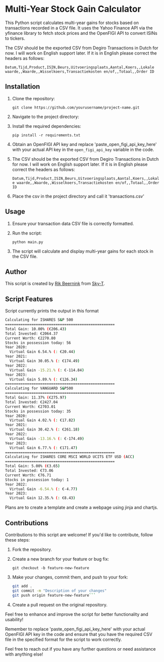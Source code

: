 # Multi-Year Stock Gain Calculator

This Python script calculates multi-year gains for stocks based on transactions recorded in a CSV file. It uses the
Yahoo Finance API via the yfinance library to fetch stock prices and the OpenFIGI API to convert ISINs to tickers.

The CSV should be the exported CSV from Degiro Transactions in Dutch for now. I will work on English support later.
If it is in English please correct the headers as follows:

`Datum,Tijd,Product,ISIN,Beurs,Uitvoeringsplaats,Aantal,Koers,,Lokale waarde,,Waarde,,Wisselkoers,Transactiekosten
en/of,,Totaal,,Order ID`

## Installation

1. Clone the repository:

   `git clone https://github.com/yourusername/project-name.git`

2. Navigate to the project directory:

3. Install the required dependencies:

   `pip install -r requirements.txt`

4. Obtain an OpenFIGI API key and replace 'paste_open_figi_api_key_here' with your actual API key in
   the `open_figi_api_key` variable in the code.

5. The CSV should be the exported CSV from Degiro Transactions in Dutch for now. I will work on English support later.
If it is in English please correct the headers as follows:

   `Datum,Tijd,Product,ISIN,Beurs,Uitvoeringsplaats,Aantal,Koers,,Lokale waarde,,Waarde,,Wisselkoers,Transactiekosten
en/of,,Totaal,,Order ID`

6. Place the csv in the project directory and call it 'transactions.csv'

## Usage

1. Ensure your transaction data CSV file is correctly formatted.

2. Run the script:

   `python main.py`

3. The script will calculate and display multi-year gains for each stock in the CSV file.

## Author

This script is created by [Rik Beernink](https://github.com/DartLazer) from [Sky-T](https://www.sky-t.nl).


## Script Features
Script currently prints the output in this format 
```bash
Calculating for ISHARES S&P 500
==================================================
Total Gain: 10.00% (€206.43)
Total Invested: €2064.37
Current Worth: €2270.80
Stocks in possession today: 56
Year 2020:
  Virtual Gain 6.54.% (: €20.44)
Year 2021:
  Virtual Gain 30.05.% (: €174.49)
Year 2022:
  Virtual Gain -15.21.% (: €-114.84)
Year 2023:
  Virtual Gain 5.89.% (: €126.34)
==================================================
Calculating for VANGUARD S&P500
==================================================
Total Gain: 11.37% (€275.97)
Total Invested: €2427.04
Current Worth: €2703.01
Stocks in possession today: 35
Year 2020:
  Virtual Gain 4.02.% (: €17.82)
Year 2021:
  Virtual Gain 30.42.% (: €261.18)
Year 2022:
  Virtual Gain -13.16.% (: €-174.49)
Year 2023:
  Virtual Gain 6.77.% (: €171.47)
==================================================
Calculating for ISHARES CORE MSCI WORLD UCITS ETF USD (ACC)
==================================================
Total Gain: 5.00% (€3.65)
Total Invested: €73.06
Current Worth: €76.71
Stocks in possession today: 1
Year 2022:
  Virtual Gain -6.54.% (: €-4.77)
Year 2023:
  Virtual Gain 12.35.% (: €8.43)
```

Plans are to create a template and create a webpage using jinja and chartjs.

## Contributions

Contributions to this script are welcome! If you'd like to contribute, follow these steps:

1. Fork the repository.

2. Create a new branch for your feature or bug fix:

   `git checkout -b feature-new-feature`

3. Make your changes, commit them, and push to your fork:

   ```bash
   git add .
   git commit -m "Description of your changes"
   git push origin feature-new-feature```

4. Create a pull request on the original repository.

Feel free to enhance and improve the script for better functionality and usability!

Remember to replace 'paste_open_figi_api_key_here' with your actual OpenFIGI API key in the code and ensure that you
have the required CSV file in the specified format for the script to work correctly.

Feel free to reach out if you have any further questions or need assistance with anything else!
